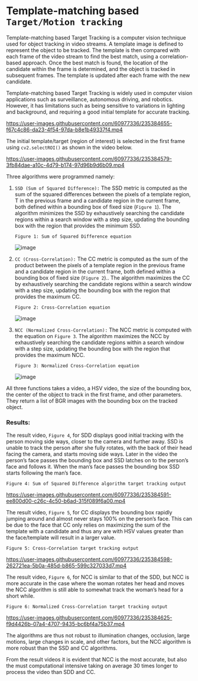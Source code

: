 # Template-matching based `Target/Motion tracking`

Template-matching based Target Tracking is a computer vision technique used for object tracking in video streams. A template image is defined to represent the object to be tracked. The template is then compared with each frame of the video stream to find the best match, using a correlation-based approach. Once the best match is found, the location of the candidate within the frame is determined, and the object is tracked in subsequent frames. The template is updated after each frame with the new candidate.

Template-matching based Target Tracking is widely used in computer vision applications such as surveillance, autonomous driving, and robotics. However, it has limitations such as being sensitive to variations in lighting and background, and requiring a good initial template for accurate tracking.

https://user-images.githubusercontent.com/60977336/235384655-f67c4c86-da23-4f54-97da-b8e1b49337f4.mp4


The initial template/target (region of interest) is selected in the first frame using `cv2.selectROI()` as shown in the video below. 

https://user-images.githubusercontent.com/60977336/235384579-3fb84dae-a10c-4d79-b174-97d96b9d6b09.mp4

Three algorithms were programmed namely:

1) `SSD (Sum of Squared Difference):` The SSD metric is computed as the sum of the squared differences between the pixels of a template region, T in the previous frame and a candidate region in the current frame, both defined within a bounding box of fixed size (`Figure 1`). The algorithm minimizes the SSD by exhaustively searching the candidate regions within a search window with a step size, updating the bounding box with the region that provides the minimum SSD.

    `Figure 1: Sum of Squared Difference equation`

    ![image](https://user-images.githubusercontent.com/60977336/235383654-85cd6eb1-becf-4df6-b706-5bb55f8f5554.png)

2) `CC (Cross-Correlation):` The CC metric is computed as the sum of the product between the pixels of a template region in the previous frame and a candidate region in the current frame, both defined within a bounding box of fixed size  (`Figure 2`).. The algorithm maximizes the CC by exhaustively searching the candidate regions within a search window with a step size, updating the bounding box with the region that provides the maximum CC.

    `Figure 2: Cross-Correlation equation`

    ![image](https://user-images.githubusercontent.com/60977336/235383672-68d52a3e-0b69-4870-b463-fee61473da02.png)


3) `NCC (Normalized Cross-Correlation):` The NCC metric is computed with the equation on `Figure 3`. The algorithm maximizes the NCC by exhaustively searching the candidate regions within a search window with a step size, updating the bounding box with the region that provides the maximum NCC.

    `Figure 3: Normalized Cross-Correlation equation`

    ![image](https://user-images.githubusercontent.com/60977336/235383705-88795257-4164-43b0-8e05-d980c5d01bf2.png)

All three functions takes a video, a HSV video, the size of the bounding box, the center of the object to track in the first frame, and other parameters. They return a list of BGR images with the bounding box on the tracked object. 

### Results:

The result video, `Figure 4`, for SDD displays good initial tracking with the person moving side ways, closer to the camera and further away. SSD is unable to track the person after she fully rotates, with the back of their head facing the camera, and starts moving side ways. Later in the video the person’s face passes the bounding box and SSD latches on to the person’s face and follows it. When the man’s face passes the bounding box SSD starts following the man’s face.

`Figure 4: Sum of Squared Difference algorithm target tracking output`

https://user-images.githubusercontent.com/60977336/235384591-ee800d00-c26c-4c50-b6ad-315f089f6a00.mp4

The result video, `Figure 5`, for CC displays the bounding box rapidly jumping around and almost never stays 100% on the person’s face. This can be due to the face that CC only relies on maximizing the sum of the template with a candidate and thus any are with HSV values greater than the face/template will result in a larger value.

`Figure 5: Cross-Correlation target tracking output`

https://user-images.githubusercontent.com/60977336/235384598-262721ea-5b0a-485d-b865-599c327033d7.mp4

The result video, `Figure 6`, for NCC is similar to that of the SDD, but NCC is more accurate in the case where the woman rotates her head and moves the NCC algorithm is still able to somewhat track the woman’s head for a short while.

`Figure 6: Normalized Cross-Correlation target tracking output`

https://user-images.githubusercontent.com/60977336/235384625-f9d4426b-07a4-4707-9435-bc6bf4a75b37.mp4

The algorithms are thus not robust to illumination changes, occlusion, large motions, large changes in scale, and other factors, but the NCC algorithm is more robust than the SSD and CC algorithms.

From the result videos it is evident that NCC is the most accurate, but also the must computational intensive taking on average 30 times longer to process the video than SDD and CC.
